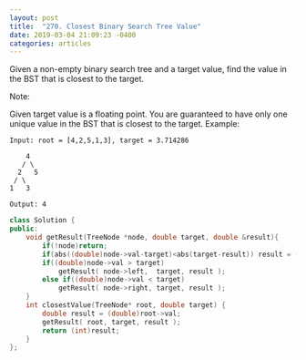 ```yaml
---
layout: post
title:  "270. Closest Binary Search Tree Value"
date: 2019-03-04 21:09:23 -0400
categories: articles
---
```

Given a non-empty binary search tree and a target value, find the value in the BST that is closest to the target.

Note:

Given target value is a floating point.
You are guaranteed to have only one unique value in the BST that is closest to the target.
Example:
```
Input: root = [4,2,5,1,3], target = 3.714286

    4
   / \
  2   5
 / \
1   3

Output: 4
```
```c++
class Solution {
public:
    void getResult(TreeNode *node, double target, double &result){
        if(!node)return;
        if(abs((double)node->val-target)<abs(target-result)) result = (double)node->val;
        if((double)node->val > target)
            getResult( node->left,  target, result );
        else if((double)node->val < target)
            getResult( node->right, target, result );
    }
    int closestValue(TreeNode* root, double target) {
        double result = (double)root->val;
        getResult( root, target, result );
        return (int)result;
    }
};
```